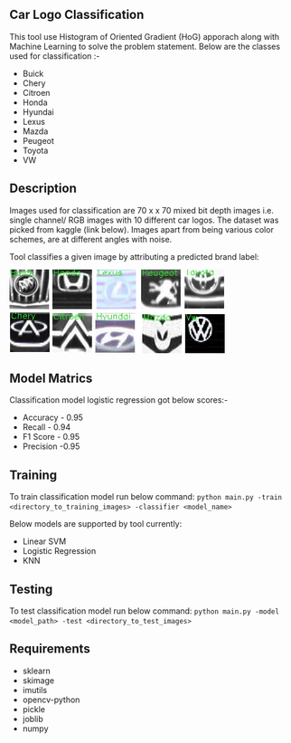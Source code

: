 ## Car Logo Classification
This tool use Histogram of Oriented Gradient (HoG) apporach along with Machine Learning to solve the problem statement.
Below are the classes used for classification :-
* Buick
* Chery
* Citroen
* Honda
* Hyundai
* Lexus
* Mazda
* Peugeot
* Toyota
* VW

## Description
Images used for classification are 70 x x 70 mixed bit depth images i.e. single channel/ RGB images with 10 different car logos. The dataset was picked from kaggle (link below). Images apart from being various color schemes, are at different angles with noise.

Tool classifies a given image by attributing a predicted brand label: 

![classification](https://github.com/amolkumarpatil/car_logo_classifier/blob/master/classification.png?raw=true)

## Model Matrics
Classification model logistic regression got below scores:- 
* Accuracy - 0.95
* Recall   - 0.94 
* F1 Score - 0.95
* Precision -0.95
## Training
To train classification model run below command:
`python main.py -train <directory_to_training_images> -classifier <model_name>`

Below models are supported by tool currently:
* Linear SVM
* Logistic Regression
* KNN
## Testing
 To test classification model run below command:
`python main.py -model <model_path>
-test <directory_to_test_images>`

## Requirements
* sklearn
* skimage
* imutils
* opencv-python
* pickle
* joblib
* numpy
